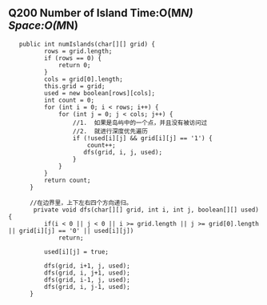 ## Q200 Number of Island Time:O(M*N) Space:O(M*N)

       public int numIslands(char[][] grid) {
              rows = grid.length;
              if (rows == 0) {
                  return 0;
              }
              cols = grid[0].length;
              this.grid = grid;
              used = new boolean[rows][cols];
              int count = 0;
              for (int i = 0; i < rows; i++) {
                  for (int j = 0; j < cols; j++) {
                      //1.  如果是岛屿中的一个点，并且没有被访问过
                      //2.  就进行深度优先遍历
                      if (!used[i][j] && grid[i][j] == '1') {
                          count++;
                         dfs(grid, i, j, used);
                      }
                  }
              }
              return count;
          }

          //在边界里，上下左右四个方向递归。 
           private void dfs(char[][] grid, int i, int j, boolean[][] used) {
              if(i < 0 || j < 0 || i >= grid.length || j >= grid[0].length || grid[i][j] == '0' || used[i][j])
                  return;

              used[i][j] = true;

              dfs(grid, i+1, j, used);
              dfs(grid, i, j+1, used);
              dfs(grid, i-1, j, used);
              dfs(grid, i, j-1, used);
          }

    
